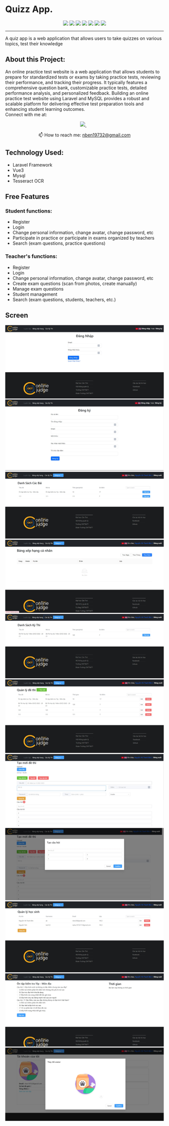 # Quizz App.

<p align='center'>
<img src="https://img.shields.io/badge/laravel-white?logo=laravel" />
<img src="https://img.shields.io/badge/vuejs-yellow?logo=vuejs" />
<img src="https://img.shields.io/badge/mysql-orange?logo=Mysql" />
<img src="https://img.shields.io/badge/html5-E34F26?logo=html5&logoColor=white" />
<img src="https://img.shields.io/badge/css3-1572B6?logo=css3&logoColor=white" />
<img src="https://img.shields.io/badge/bootstrap-563D7C?logo=bootstrap&logoColor=white" />
<img src="https://img.shields.io/badge/Github-181717?logo=github&logoColor=white" />
</p>


<hr class="dotted">
A quiz app is a web application that allows users to take quizzes on various topics, test their knowledge

## About this Project:

An online practice test website is a web application that allows students to prepare for standardized tests or exams by taking practice tests, reviewing their performance, and tracking their progress. It typically features a comprehensive question bank, customizable practice tests, detailed performance analysis, and personalized feedback. Building an online practice test website using Laravel and MySQL provides a robust and scalable platform for delivering effective test preparation tools and enhancing student learning outcomes.
<br>
Connect with me at:

<p align='center'>

  <a href="https://www.linkedin.com/in/nguyen-ben-b7798326a/">
    <img src="https://img.shields.io/badge/linkedin-%230077B5.svg?&style=for-the-badge&logo=linkedin&logoColor=white" />
  </a>&nbsp;&nbsp;

</p>

<p align='center'>
  📫 How to reach me: <a href='mailto:nben19732@gmail.com'>nben19732@gmail.com</a>
</p>

## Technology Used:
- Laravel Framework
- Vue3
- Mysql
- Tesseract OCR

## Free Features
### Student functions:
+ Register
+ Login
+ Change personal information, change avatar, change password, etc
+ Participate in practice or participate in exams organized by teachers
+ Search (exam questions, practice questions)
### Teacher's functions:
+ Register
+ Login
+ Change personal information, change avatar, change password, etc
+ Create exam questions (scan from photos, create manually)
+ Manage exam questions
+ Student management
+ Search (exam questions, students, teachers, etc.)

## Screen 



<img src="screen/1.jpg">


<img src="screen/2.jpg">


<img src="screen/3.jpg">


<img src="screen/4.jpg">


<img src="screen/5.jpg">


<img src="screen/6.jpg">


<img src="screen/7.jpg">


<img src="screen/8.jpg">


<img src="screen/9.jpg">


<img src="screen/10.jpg">


<img src="screen/11.jpg">
